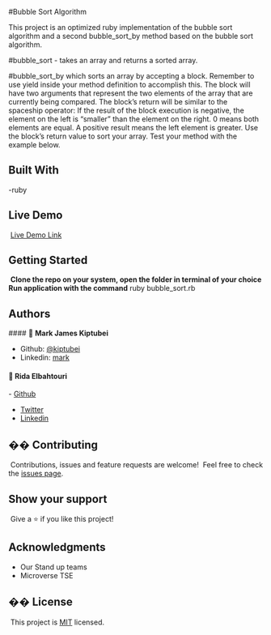 #Bubble Sort Algorithm

This project is an optimized ruby implementation of the bubble sort algorithm
and a second bubble_sort_by method based on the bubble sort algorithm.

 #bubble_sort - takes an array and returns a sorted array.

 #bubble_sort_by which sorts an array by accepting a block. Remember to use yield inside your method definition to accomplish this. The block will have two arguments that represent the two elements of the array that are currently being compared. The block’s return will be similar to the spaceship operator: If the result of the block execution is negative, the element on the left is “smaller” than the element on the right. 0 means both elements are equal. A positive result means the left element is greater. Use the block’s return value to sort your array. Test your method with the example below.


## Built With

-ruby
  ​

## Live Demo

​
[Live Demo Link](https://repl.it/@ridaelbahtouri/Bubble-Sort#.replit)
​
​

## Getting Started

​
**Clone the repo on your system, open the folder in terminal of your choice**
**Run application with the command** ruby bubble_sort.rb
​
​
## Authors

​#### 👤 **Mark James Kiptubei**

- Github: [@kiptubei](https://github.com/kiptubei)
- Linkedin: [mark](https://www.linkedin.com/in/mark-james-k-aa875829/)

#### 👤 **Rida Elbahtouri**

​- [Github](https://github.com/rida-elbahtouri)
- [Twitter](https://twitter.com/RElbahtouri)
- [Linkedin](https://www.linkedin.com/in/rida-elbahtouri-36a8a7185/)



## �� Contributing

​
Contributions, issues and feature requests are welcome!
​
Feel free to check the [issues page](https://github.com/rida-elbahtouri/Bubble-Sort/issues).
​

## Show your support

​
Give a ⭐️ if you like this project!
​

## Acknowledgments

- Our Stand up teams
- Microverse TSE


## �� License

​
This project is [MIT](lic.url) licensed.
